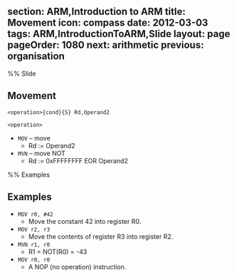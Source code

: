 section: ARM,Introduction to ARM
title: Movement
icon: compass
date: 2012-03-03
tags: ARM,IntroductionToARM,Slide
layout: page
pageOrder: 1080
next: arithmetic
previous: organisation
----

%% Slide
  
## Movement

<div class="format"><code>&lt;operation&gt;{cond}{S} Rd,Operand2</code></div>

`<operation>`

* `MOV` – move
  * Rd := Operand2
* `MVN` – move NOT
  * Rd := 0xFFFFFFFF EOR Operand2
  
%% Examples
  
## Examples

* `MOV r0, #42`
  * Move the constant 42 into register R0.
* `MOV r2, r3`
  * Move the contents of register R3 into register R2.
* `MVN r1, r0`
  * R1 = NOT(R0) = -43
* `MOV r0, r0`
  * A NOP (no operation) instruction.
